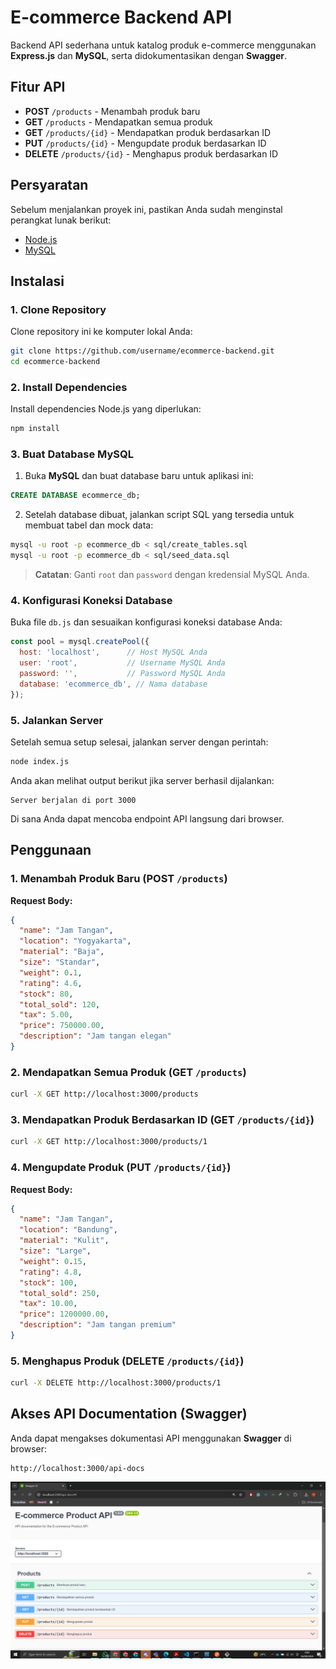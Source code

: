 
# E-commerce Backend API

Backend API sederhana untuk katalog produk e-commerce menggunakan **Express.js** dan **MySQL**, serta didokumentasikan dengan **Swagger**.

## Fitur API

- **POST** `/products` - Menambah produk baru
- **GET** `/products` - Mendapatkan semua produk
- **GET** `/products/{id}` - Mendapatkan produk berdasarkan ID
- **PUT** `/products/{id}` - Mengupdate produk berdasarkan ID
- **DELETE** `/products/{id}` - Menghapus produk berdasarkan ID

## Persyaratan

Sebelum menjalankan proyek ini, pastikan Anda sudah menginstal perangkat lunak berikut:

- [Node.js](https://nodejs.org/en/download/)
- [MySQL](https://dev.mysql.com/downloads/installer/)

## Instalasi

### 1. Clone Repository

Clone repository ini ke komputer lokal Anda:

```bash
git clone https://github.com/username/ecommerce-backend.git
cd ecommerce-backend
```

### 2. Install Dependencies

Install dependencies Node.js yang diperlukan:

```bash
npm install
```

### 3. Buat Database MySQL

1. Buka **MySQL** dan buat database baru untuk aplikasi ini:

```sql
CREATE DATABASE ecommerce_db;
```

2. Setelah database dibuat, jalankan script SQL yang tersedia untuk membuat tabel dan mock data:

```bash
mysql -u root -p ecommerce_db < sql/create_tables.sql
mysql -u root -p ecommerce_db < sql/seed_data.sql
```

> **Catatan**: Ganti `root` dan `password` dengan kredensial MySQL Anda.

### 4. Konfigurasi Koneksi Database

Buka file `db.js` dan sesuaikan konfigurasi koneksi database Anda:

```javascript
const pool = mysql.createPool({
  host: 'localhost',      // Host MySQL Anda
  user: 'root',           // Username MySQL Anda
  password: '',           // Password MySQL Anda
  database: 'ecommerce_db', // Nama database
});
```

### 5. Jalankan Server

Setelah semua setup selesai, jalankan server dengan perintah:

```bash
node index.js
```

Anda akan melihat output berikut jika server berhasil dijalankan:

```
Server berjalan di port 3000
```

Di sana Anda dapat mencoba endpoint API langsung dari browser.

## Penggunaan

### 1. Menambah Produk Baru (POST `/products`)

**Request Body:**

```json
{
  "name": "Jam Tangan",
  "location": "Yogyakarta",
  "material": "Baja",
  "size": "Standar",
  "weight": 0.1,
  "rating": 4.6,
  "stock": 80,
  "total_sold": 120,
  "tax": 5.00,
  "price": 750000.00,
  "description": "Jam tangan elegan"
}
```

### 2. Mendapatkan Semua Produk (GET `/products`)

```bash
curl -X GET http://localhost:3000/products
```

### 3. Mendapatkan Produk Berdasarkan ID (GET `/products/{id}`)

```bash
curl -X GET http://localhost:3000/products/1
```

### 4. Mengupdate Produk (PUT `/products/{id}`)

**Request Body:**

```json
{
  "name": "Jam Tangan",
  "location": "Bandung",
  "material": "Kulit",
  "size": "Large",
  "weight": 0.15,
  "rating": 4.8,
  "stock": 100,
  "total_sold": 250,
  "tax": 10.00,
  "price": 1200000.00,
  "description": "Jam tangan premium"
}
```

### 5. Menghapus Produk (DELETE `/products/{id}`)

```bash
curl -X DELETE http://localhost:3000/products/1
```

## Akses API Documentation (Swagger)

Anda dapat mengakses dokumentasi API menggunakan **Swagger** di browser:

```
http://localhost:3000/api-docs
```

![alt text](image.png)